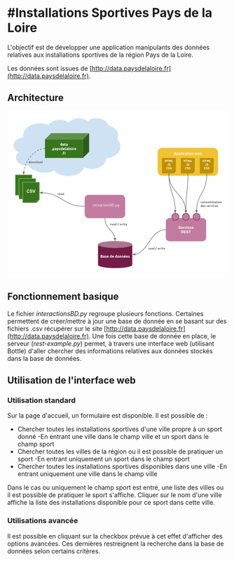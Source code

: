 #Installations Sportives Pays de la Loire 
========

L'objectif est de développer une application manipulants des données relatives aux installations sportives de la région Pays de la Loire.

Les données sont issues de [http://data.paysdelaloire.fr](http://data.paysdelaloire.fr).

## Architecture

![architecture.png](img/architecture.png)

## Fonctionnement basique

Le fichier *interactionsBD.py* regroupe plusieurs fonctions.
Certaines permettent de créer/mettre à jour une base de donnée en se basant sur des fichiers .csv récupérer sur le site [http://data.paysdelaloire.fr](http://data.paysdelaloire.fr).
Une fois cette base de donnée en place, le serveur (*rest-example.py*) permet, à travers une interface web (utilisant Bottle) d'aller chercher des informations relatives aux données stockés dans la base de données.

## Utilisation de l'interface web

### Utilisation standard

Sur la page d'accueil, un formulaire est disponible. Il est possible de : 

- Chercher toutes les installations sportives d'une ville propre à un sport donné
  -En entrant une ville dans le champ ville et un sport dans le champ sport
- Chercher toutes les villes de la région ou il est possible de pratiquer un sport
  -En entrant uniquement un sport dans le champ sport
- Chercher toutes les installations sportives disponibles dans une ville
  -En entrant uniquement une ville dans le champ ville

Dans le cas ou uniquement le champ sport est entré, une liste des villes ou il est possible de pratiquer le sport s'affiche. Cliquer sur le nom d'une ville affiche la liste des installations disponible pour ce sport dans cette ville.

### Utilisations avancée

Il est possible en cliquant sur la checkbox prévue à cet effet d'afficher des options avancées.
Ces dernières restreignent la recherche dans la base de données selon certains critères.
